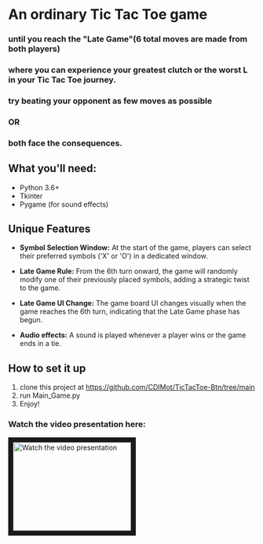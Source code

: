 # An ordinary Tic Tac Toe game

### until you reach the "Late Game"(6 total moves are made from both players)
### where you can experience your greatest clutch or the worst L in your Tic Tac Toe journey.
### try beating your opponent as few moves as possible
### OR
### both face the consequences.


## What you'll need:
- Python 3.6+
- Tkinter 
- Pygame (for sound effects)

## Unique Features

- **Symbol Selection Window:** At the start of the game, players can select their preferred symbols ('X' or 'O') in a dedicated window.
  
- **Late Game Rule:** From the 6th turn onward, the game will randomly modify one of their previously placed symbols, adding a strategic twist to the game.

- **Late Game UI Change:** The game board UI changes visually when the game reaches the 6th turn, indicating that the Late Game phase has begun.

- **Audio effects:** A sound is played whenever a player wins or the game ends in a tie.

## How to set it up
1. clone this project at https://github.com/CDIMot/TicTacToe-Btn/tree/main
2. run Main_Game.py
3. Enjoy!



### Watch the video presentation here:
<a href="https://youtu.be/A9aemVK5los?si=4MY3H6guY-D_dpgJ" target="_blank">
<img src="https://i.ytimg.com/an_webp/A9aemVK5los/mqdefault_6s.webp?du=3000&sqp=CM_zu7YG&rs=AOn4CLBPhKy6q78cIT28yGOdXZEiZk1WLA" 
alt="Watch the video presentation" width="240" height="180" border="10" />
</a>